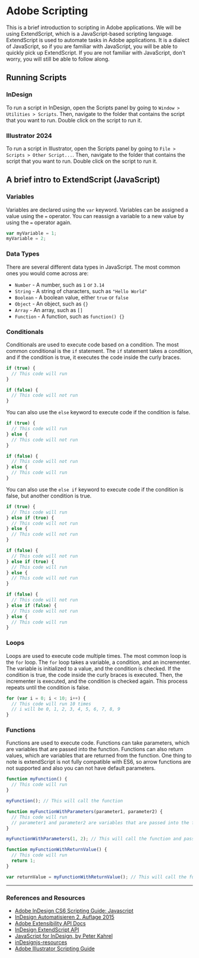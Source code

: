 # Adobe Scripting

This is a brief introduction to scripting in Adobe applications. We will be using ExtendScript, which is a JavaScript-based scripting language. ExtendScript is used to automate tasks in Adobe applications. It is a dialect of JavaScript, so if you are familiar with JavaScript, you will be able to quickly pick up ExtendScript. If you are not familiar with JavaScript, don't worry, you will still be able to follow along.

## Running Scripts

### InDesign

To run a script in InDesign, open the Scripts panel by going to `Window > Utilities > Scripts`. Then, navigate to the folder that contains the script that you want to run. Double click on the script to run it.

### Illustrator 2024

To run a script in Illustrator, open the Scripts panel by going to `File > Scripts > Other Script...`. Then, navigate to the folder that contains the script that you want to run. Double click on the script to run it.

## A brief intro to ExtendScript (JavaScript)

### Variables

Variables are declared using the `var` keyword. Variables can be assigned a value using the `=` operator. You can reassign a variable to a new value by using the `=` operator again.

```javascript
var myVariable = 1;
myVariable = 2;
```

### Data Types

There are several different data types in JavaScript. The most common ones you would come across are:

- `Number` - A number, such as `1` or `3.14`
- `String` - A string of characters, such as `"Hello World"`
- `Boolean` - A boolean value, either `true` or `false`
- `Object` - An object, such as `{}`
- `Array` - An array, such as `[]`
- `Function` - A function, such as `function() {}`

### Conditionals

Conditionals are used to execute code based on a condition. The most common conditional is the `if` statement. The `if` statement takes a condition, and if the condition is true, it executes the code inside the curly braces.

```javascript
if (true) {
  // This code will run
}

if (false) {
  // This code will not run
}
```

You can also use the `else` keyword to execute code if the condition is false.

```javascript
if (true) {
  // This code will run
} else {
  // This code will not run
}

if (false) {
  // This code will not run
} else {
  // This code will run
}
```

You can also use the `else if` keyword to execute code if the condition is false, but another condition is true.

```javascript
if (true) {
  // This code will run
} else if (true) {
  // This code will not run
} else {
  // This code will not run
}

if (false) {
  // This code will not run
} else if (true) {
  // This code will run
} else {
  // This code will not run
}

if (false) {
  // This code will not run
} else if (false) {
  // This code will not run
} else {
  // This code will run
}
```

### Loops

Loops are used to execute code multiple times. The most common loop is the `for` loop. The `for` loop takes a variable, a condition, and an incrementer. The variable is initialized to a value, and the condition is checked. If the condition is true, the code inside the curly braces is executed. Then, the incrementer is executed, and the condition is checked again. This process repeats until the condition is false.

```javascript
for (var i = 0; i < 10; i++) {
  // This code will run 10 times
  // i will be 0, 1, 2, 3, 4, 5, 6, 7, 8, 9
}
```

### Functions

Functions are used to execute code. Functions can take parameters, which are variables that are passed into the function. Functions can also return values, which are variables that are returned from the function.
One thing to note is extendScript is not fully compatible with ES6, so arrow functions are not supported and also you can not have default parameters.

```javascript
function myFunction() {
  // This code will run
}

myFunction(); // This will call the function

function myFunctionWithParameters(parameter1, parameter2) {
  // This code will run
  // parameter1 and parameter2 are variables that are passed into the function
}

myFunctionWithParameters(1, 2); // This will call the function and pass in 1 and 2 as the parameters

function myFunctionWithReturnValue() {
  // This code will run
  return 1;
}

var returnValue = myFunctionWithReturnValue(); // This will call the function and assign the return value to the variable returnValue
```



---
### References and Resources

- [Adobe InDesign CS6 Scripting Guide: Javascript](https://usermanual.wiki/adobe/InDesigncs6ScriptingJSEN.3768967468/view)
- [InDesign Automatisieren 2. Auflage 2015](https://github.com/grefel/indesignjs)
- [Adobe Extensibility API Docs](https://docsforadobe.dev/)
- [InDesign ExtendScript API](https://www.indesignjs.de/extendscriptAPI/indesign-latest/#about.html)
- [JavaScript for InDesign, by Peter Kahrel](https://creativepro.com/now-available-javascript-for-indesign-2nd-edition/)
- [inDesignjs-resources](https://grefel.github.io/indesignjs-resources/)
- [Adobe Illustrator Scripting Guide](https://ai-scripting.docsforadobe.dev/)
